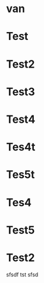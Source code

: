 # van
<h1>Test</h1>

<h1>Test2</h1>
<h1>Test3</h1>
<h1>Test4</h1>
<h1>Tes4t</h1>
<h1>Tes5t</h1>
<h1>Tes4</h1>
<h1>Test5</h1>


<h1>Test2</h1>
sfsdf
tst
sfsd